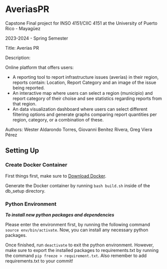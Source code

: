# AveriasPR
Capstone Final project for INSO 4151/CIIC 4151 at the University of Puerto Rico - Mayagüez

2023-2024 - Spring Semester

Title: Averías PR

Description:

Online platform that offers users: 
- A reporting tool to report infrastructure issues (averías) in their region, reports contain: Location, Report Category and an image of the issue being reported.
- An interactive map where users can select a region (municipio) and report category of their choise and see statistics regarding reports from that region.
- An data visualization dashboard where users can select different filtering options and generate graphs comparing report quantities per region, category, or a combination of these.

Authors: Wester Aldarondo Torres, Giovanni Benítez Rivera, Greg Viera Pérez

## Setting Up

### Create Docker Container 
First things first, make sure to [Download Docker](https://docs.docker.com/get-docker/?_gl=1*155k8vt*_ga*MTc1ODU3ODIwMC4xNzA4NTQ0NjQw*_ga_XJWPQMJYHQ*MTcwODU1NDM4Ny4yLjEuMTcwODU1NDM5OC40OS4wLjA.).

Generate the Docker container by running `bash build.sh` inside of the db_setup directory. 

### Python Environment

***To install new python packages and dependencies***

Please enter the environment first, by running the following command `source env/bin/activate`. Now, you can install any necessary python packages. 

Once finished, run `deactivate` to exit the python environment. However, make sure to export the installed packages to requirements.txt by running the command `pip freeze > requirement.txt`. Also remember to add requirements.txt to your commit!

